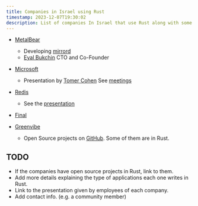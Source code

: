 ```yaml
---
title: Companies in Israel using Rust
timestamp: 2023-12-07T19:30:02
description: List of companies In Israel that use Rust along with some information on what they use it for.
---
```



* [MetalBear](https://metalbear.co)
    * Developing [mirrord](https://github.com/metalbear-co/mirrord)
    * [Eyal Bukchin](https://www.linkedin.com/in/eyal-bukchin/) CTO and Co-Founder

* [Microsoft](https://www.microsoft.com/)
    * Presentation by [Tomer Cohen](https://www.linkedin.com/in/tomercode/) See [meetings](/meetings)

* [Redis](https://redis.com/)
    * See the [presentation](/tlv)

* [Final](https://www.final.co.il/)

* [Greenvibe](https://greenvibe.io/)
    * Open Source projects on [GitHub](https://github.com/greenvibe-io). Some of them are in Rust.



## TODO

* If the companies have open source projects in Rust, link to them.
* Add more details explaining the type of applications each one writes in Rust.
* Link to the presentation given by employees of each company.
* Add contact info. (e.g. a community member)

